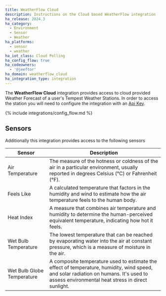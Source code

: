 ```yaml
---
title: WeatherFlow Cloud
description: Instructions on the Cloud based WeatherFlow integration
ha_release: 2024.3
ha_category:
  - Environment
  - Sensor
  - Weather
ha_platforms:
  - sensor
  - weather
ha_iot_class: Cloud Polling
ha_config_flow: true
ha_codeowners:
  - '@jeeftor'
ha_domain: weatherflow_cloud
ha_integration_type: integration
---
```


The **WeatherFlow Cloud** integration provides access to cloud provided Weather Forecast of a user's Tempest Weather Stations. In order to access the station you will need to configure the integration with an [Api Key](https://weatherflow.github.io/Tempest/api/).

{% include integrations/config_flow.md %}


## Sensors

Additionally this integration provides access to the following sensors

| Sensor                        | Description                                                                                   |
|-----------------------------|-----------------------------------------------------------------------------------------------|
| Air Temperature             | The measure of the hotness or coldness of the air in a particular environment, usually reported in degrees Celsius (°C) or Fahrenheit (°F). |
| Feels Like                  | A calculated temperature that factors in the humidity and wind to estimate how the air temperature feels to the human body. |
| Heat Index                  | A measure that combines air temperature and humidity to determine the human-perceived equivalent temperature, indicating how hot it feels. |
| Wet Bulb Temperature        | The lowest temperature that can be reached by evaporating water into the air at constant pressure, which is a measure of moisture in the air. |
| Wet Bulb Globe Temperature | A composite temperature used to estimate the effect of temperature, humidity, wind speed, and solar radiation on humans. It's used to assess environmental heat stress in direct sunlight. |
